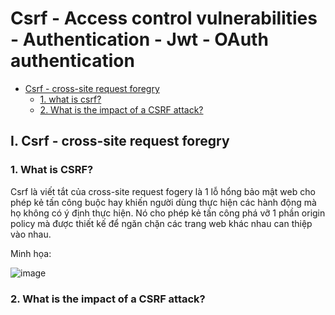 # Csrf - Access control vulnerabilities - Authentication - Jwt - OAuth authentication
* [Csrf - cross-site request foregry](#csrf)
  - [1. what is csrf?](#csrf1)
  - [2. What is the impact of a CSRF attack?](#csrf2)

## I. Csrf - cross-site request foregry<a name='csrf'></a>

### 1. What is CSRF?<a name='csrf1'></a>
Csrf là viết tắt của cross-site request fogery là 1 lỗ hổng bảo mật web cho phép kẻ tấn công buộc hay khiến người dùng thực hiện các hành động mà họ không có ý định thực hiện.
Nó cho phép kẻ tấn công phá vỡ 1 phần origin policy mà được thiết kế để ngăn chặn các trang web khác nhau can thiệp vào nhau.

Minh họa:

![image](https://user-images.githubusercontent.com/104350480/223511276-ba7d71b5-ce59-41f2-9414-fa742f198bcb.png)


### 2. What is the impact of a CSRF attack?<a name='csrf2'></a>
